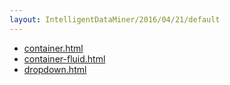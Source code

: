 ```yaml
---
layout: IntelligentDataMiner/2016/04/21/default
---
```


* [container.html](https://github.com/bigdata-mindstorms/jekyll-playground/blob/gh-pages/_layouts/IntelligentDataMiner/2016/04/21/container.html)
* [container-fluid.html](https://github.com/bigdata-mindstorms/jekyll-playground/blob/gh-pages/_layouts/IntelligentDataMiner/2016/04/21/container-fluid.html)
* [dropdown.html](https://github.com/bigdata-mindstorms/jekyll-playground/blob/gh-pages/public/IntelligentDataMiner/2016/04/21/dropdown.html)

